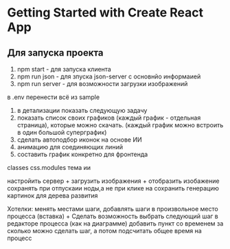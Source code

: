 # Getting Started with Create React App

## Для запуска проекта

1. npm start - для запуска клиента
2. npm run json - для зпуска json-server с основнйо информаией
3. npm run server - для возможности загрузки изображений

в .env перенести всё из sample

1. в детализации показать следующую задачу
2. показать список своих графиков (каждый график - отдельная страница), которые можно скачать. (каждый график можно встроить в один большой суперграфик)
3. сделать автоподбор иконок на основе ИИ
4. анимацию для соединяющих линий
5. составить график конкретно для фронтенда

classes
css.modules
тема
ии

настройить сервер +
загрузить изображения +
отобразить изобажение
сохранять при отпускаии ноды,а не при клике на сохранить
генерацию картинок для дерева развития

Хотелки: менять местами шаги, добавлять шаги в произвольное место процесса (вставка) +
Сделать возможность выбрать следующий шаг в редакторе процесса (как на диаграмме)
добавить пункт со временем за сколько можно сделать шаг, а потом подсчитать общее время на процесс
